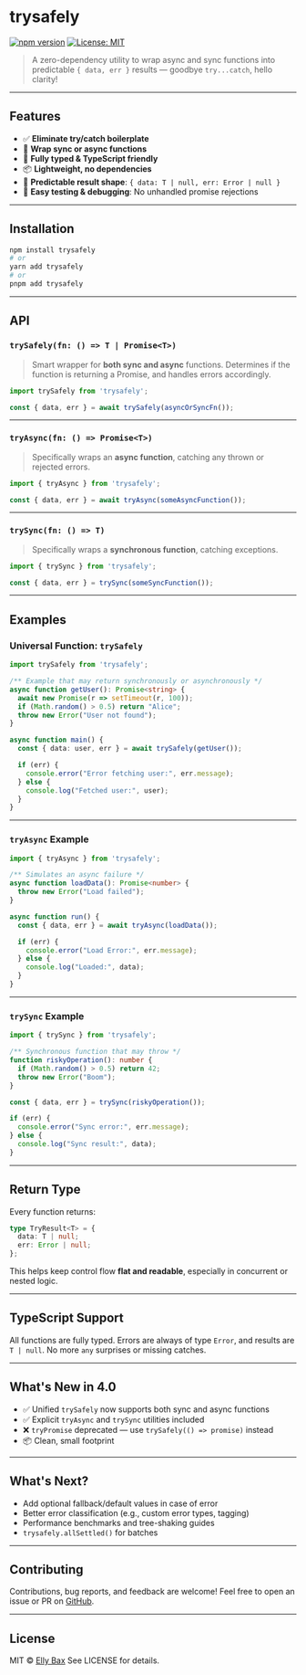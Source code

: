 # trysafely

[![npm version](https://badge.fury.io/js/trysafely.svg)](https://www.npmjs.com/package/trysafely)
 [![License: MIT](https://img.shields.io/badge/License-MIT-yellow.svg)](https://opensource.org/licenses/MIT)

> A zero-dependency utility to wrap async and sync functions into predictable `{ data, err }` results — goodbye `try...catch`, hello clarity!

------

## Features

- ✅ **Eliminate try/catch boilerplate**
- 🔁 **Wrap sync or async functions**
- 🧠 **Fully typed & TypeScript friendly**
- 📦 **Lightweight, no dependencies**
- 🎯 **Predictable result shape**: `{ data: T | null, err: Error | null }`
- 🧪 **Easy testing & debugging**: No unhandled promise rejections

------

## Installation

```bash
npm install trysafely
# or
yarn add trysafely
# or
pnpm add trysafely
```

------

## API

### `trySafely(fn: () => T | Promise<T>)`

> Smart wrapper for **both sync and async** functions. Determines if the function is returning a Promise, and handles errors accordingly.

```ts
import trySafely from 'trysafely';

const { data, err } = await trySafely(asyncOrSyncFn());
```

------

### `tryAsync(fn: () => Promise<T>)`

> Specifically wraps an **async function**, catching any thrown or rejected errors.

```ts
import { tryAsync } from 'trysafely';

const { data, err } = await tryAsync(someAsyncFunction());
```

------

### `trySync(fn: () => T)`

> Specifically wraps a **synchronous function**, catching exceptions.

```ts
import { trySync } from 'trysafely';

const { data, err } = trySync(someSyncFunction());
```

------

## Examples

### Universal Function: `trySafely`

```ts
import trySafely from 'trysafely';

/** Example that may return synchronously or asynchronously */
async function getUser(): Promise<string> {
  await new Promise(r => setTimeout(r, 100));
  if (Math.random() > 0.5) return "Alice";
  throw new Error("User not found");
}

async function main() {
  const { data: user, err } = await trySafely(getUser());

  if (err) {
    console.error("Error fetching user:", err.message);
  } else {
    console.log("Fetched user:", user);
  }
}
```

------

### `tryAsync` Example

```ts
import { tryAsync } from 'trysafely';

/** Simulates an async failure */
async function loadData(): Promise<number> {
  throw new Error("Load failed");
}

async function run() {
  const { data, err } = await tryAsync(loadData());

  if (err) {
    console.error("Load Error:", err.message);
  } else {
    console.log("Loaded:", data);
  }
}
```

------

### `trySync` Example

```ts
import { trySync } from 'trysafely';

/** Synchronous function that may throw */
function riskyOperation(): number {
  if (Math.random() > 0.5) return 42;
  throw new Error("Boom");
}

const { data, err } = trySync(riskyOperation());

if (err) {
  console.error("Sync error:", err.message);
} else {
  console.log("Sync result:", data);
}
```

------

## Return Type

Every function returns:

```ts
type TryResult<T> = {
  data: T | null;
  err: Error | null;
};
```

This helps keep control flow **flat and readable**, especially in concurrent or nested logic.

------

## TypeScript Support

All functions are fully typed. Errors are always of type `Error`, and results are `T | null`. No more `any` surprises or missing catches.

------

## What's New in 4.0

- ✅ Unified `trySafely` now supports both sync and async functions
- ✅ Explicit `tryAsync` and `trySync` utilities included
- ❌ `tryPromise` deprecated — use `trySafely(() => promise)` instead
- 📦 Clean, small footprint

------

## What's Next?

-  Add optional fallback/default values in case of error
-  Better error classification (e.g., custom error types, tagging)
-  Performance benchmarks and tree-shaking guides
-  `trysafely.allSettled()` for batches

------

## Contributing

Contributions, bug reports, and feedback are welcome!
 Feel free to open an issue or PR on [GitHub](https://github.com/EllyBax/trysafely.git).

------

## License

MIT © [Elly Bax](https://github.com/EllyBax)
 See LICENSE for details.